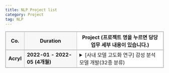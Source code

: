 ```yaml
---
title: NLP Project list
category: Project
tag: NLP
---
```


<html>
  <head>
    <style type="text/css">
      .line{border-bottom: 1px solid #BDB8C1;}
      .line2{border-bottom: 2px solid #BDB8C1;}
      .line3{border-bottom: 1px solid #BDB8C1; background-color: #F7F7F7;}
      .line4{border-bottom: 2px solid #BDB8C1; background-color: #F7F7F7;}
      table, th, td {
         border:1px solid #BDB8C1;
         background-color: #FFFFFF;
       }
    </style>
   </head>
   <body>
     <table style="border-collapse:collapse">
       <tr>
         <th class="line4" bgcolor="#F8F7F9">Co.</th>
         <th class="line4" bgcolor="#F8F7F9">Duration</th>
         <th class="line2">Project (프로젝트 명을 누르면 담당 업무 세부 내용이 있습니다.)</th>
       </tr>
       <tr>
         <td class="line3"><strong>Acryl</strong></td>
         <td class="line3"><strong>2022-01 - 2022-05 (4개월)</strong></td>
         <td class="line">
           <details>
           <summary><span class="glyphicon glyphicon-plus plusIcon"></span>
            <span class="glyphicon glyphicon-minus plusIcon" style="display:none"></span>[사내 모델 고도화 연구] 감성 분석 모델 개발(32종 분류)</summary>
              <li>담당 업무:</li>
                  1) 한국어 감성 class 선정<br>
                  2) 데이터 수집<br>
                  3) 감성 분류 모델 개발<br>
              <br>
              <li>사용 기술: </li>
                  1) 한국어 감성 분석 및 감정 표현 분류와 관련된 언어학 지식<br>
                  2) NLP-classifiacation model 개발 기술<br>
               <br>
              <li>개발 언어:</li> 
                 python (framework: pytorch)<br>
               <br>
              <li>수행 업무 요약:</li>
                  한국어 감성 분석 및 감정 표현 분류와 관련된 언어학 지식을 활용하여 34종, 8종의 한국어 감성 분류 모델을 개발하였습니다. 34종, 8종 감성 분류 모델은 각각 f1-score 78, 84로 종료 되었으며 해당 모델은 현재 우울증 판별 사업, 아동 돌보미 봇 사업, 역사 인물 복원 사업 등 다양한 사업에 활용되고 있습니다. <br>
               <br>
              <li>개발물 산출 기여도: 100%
            </details>
          </td>
       </tr>
   </table>
 </body>
</html>




